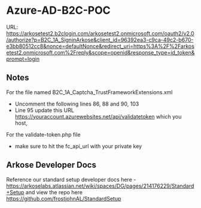 # Azure-AD-B2C-POC

URL: https://arkosetest2.b2clogin.com/arkosetest2.onmicrosoft.com/oauth2/v2.0/authorize?p=B2C_1A_SigninArkose&client_id=96392ea3-c9ca-49c2-b670-e3bb80512cc8&nonce=defaultNonce&redirect_uri=https%3A%2F%2Farkosetest2.onmicrosoft.com%2Freply&scope=openid&response_type=id_token&prompt=login

## Notes 

For the file named B2C_1A_Captcha_TrustFrameworkExtensions.xml 
 - Uncomment the following lines 86, 88 and 90, 103
 - Line 95 update this URL https://youraccount.azurewebsites.net/api/validatetoken which you host,
 
For the validate-token.php file
- make sure to hit the fc_api_url with your private key 

## Arkose Developer Docs 
Reference our standard setup developer docs here - https://arkoselabs.atlassian.net/wiki/spaces/DG/pages/214176229/Standard+Setup 
and view the repo here 
https://github.com/frostjohnAL/StandardSetup
